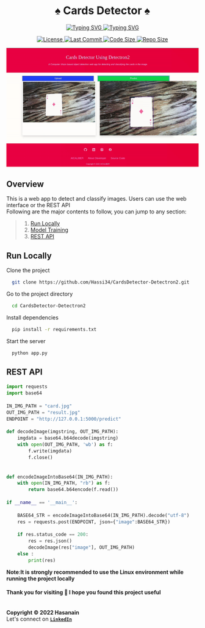 <p align="center">
    <b>
        <h1 align="center">♠ Cards Detector ♠</h1>
    </b>
</p>
<!-- <p align="center">
    <em>A Computer Vision based object detection web app for detecting and classifying the cards in the image</em>
</p> -->
<p align="center">
<a href="https://github.com/Hassi34/Warehouse-Apparel-Detector-YOLOv5">
    <img src="https://readme-typing-svg.demolab.com?font=Georgia&c=g&size=18&duration=3000&pause=6000&multiline=True&center=true&width=800&height=40&lines=A+Vision+AI+based+object+detection+web+app+to+detect+the+cards+present+in+the+image;" alt="Typing SVG" />
</a>
<a href="https://github.com/Hassi34/Warehouse-Apparel-Detector-YOLOv5">
    <img src="https://readme-typing-svg.demolab.com?font=Georgia&size=18&duration=2000&pause=1000&multiline=False&color=10D736FF&center=true&width=400&height=40&lines=AI+%7C+Computer+Vision+%7C+Web+App%7C+REST+API;Python+%7C+3.7+%7C+3.8+%7C+3.9+%7C+3.10;Detectron2+%7C+Flask" alt="Typing SVG" />
</a>
</p>

<p align="center">
    <a href="https://github.com/Hassi34/CardsDetector-Detectron2/blob/main/LICENSE">
        <img alt="License" src="https://img.shields.io/github/license/hassi34/CardsDetector-Detectron2?color=g">
    </a>
    <a href="https://github.com/Hassi34/CardsDetector-Detectron2">
        <img alt="Last Commit" src="https://img.shields.io/github/last-commit/hassi34/CardsDetector-Detectron2/main?color=g">
    </a>
    <a href="https://github.com/Hassi34/CardsDetector-Detectron2">
        <img alt="Code Size" src="https://img.shields.io/github/languages/code-size/hassi34/CardsDetector-Detectron2?color=g">
    </a>
    <a href="https://github.com/Hassi34/CardsDetector-Detectron2">
        <img alt="Repo Size" src="https://img.shields.io/github/repo-size/hassi34/CardsDetector-Detectron2?color=g">
    </a>
</p>
<p align="center">
    <img width="600" src="static/web.gif" alt="About Web-App">
</p>

## Overview
This is a web app to detect and classify images. Users can use the web interface or the REST API<br>
Following are the major contents to follow, you can jump to any section:

>   1. [Run Locally](#run-local)
>   2. [Model Training](https://github.com/Hassi34/CardsDetector-Detectron2/blob/main/CardsDetectorCustomTrainingDetectron2.ipynb)
>   3. [REST API](#rest-api)

## Run Locally<a id='run-local'></a>

Clone the project

```bash
  git clone https://github.com/Hassi34/CardsDetector-Detectron2.git
```

Go to the project directory

```bash
  cd CardsDetector-Detectron2
```

Install dependencies

```bash
  pip install -r requirements.txt
```

Start the server

```bash
  python app.py
```
## REST API<a id='rest-api'></a>
```python
import requests
import base64

IN_IMG_PATH = "card.jpg"
OUT_IMG_PATH = "result.jpg"
ENDPOINT = "http://127.0.0.1:5000/predict"

def decodeImage(imgstring, OUT_IMG_PATH):
    imgdata = base64.b64decode(imgstring)
    with open(OUT_IMG_PATH, 'wb') as f:
        f.write(imgdata)
        f.close()


def encodeImageIntoBase64(IN_IMG_PATH):
    with open(IN_IMG_PATH, "rb") as f:
        return base64.b64encode(f.read())

if __name__ == '__main__':

    BASE64_STR = encodeImageIntoBase64(IN_IMG_PATH).decode("utf-8")
    res = requests.post(ENDPOINT, json={"image":BASE64_STR})

    if res.status_code == 200:
        res = res.json()
        decodeImage(res["image"], OUT_IMG_PATH)
    else :
        print(res)
```
**Note**:**It is strongly recommended to use the Linux environment while running the project locally**
#### **Thank you for visiting 🙏 I hope you found this project useful**<br><br>
**Copyright &copy; 2022 Hasanain** <br>
Let's connect on **[``LinkedIn``](https://www.linkedin.com/in/hasanain-mehmood)** <br>